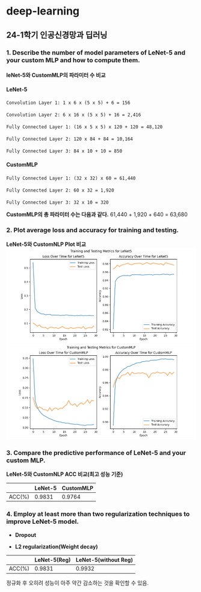 # deep-learning
## 24-1학기 인공신경망과 딥러닝


### **1. Describe the number of model parameters of LeNet-5 and your custom MLP and how to compute them.**

#### leNet-5와 CustomMLP의 파라미터 수 비교
#### LeNet-5

    Convolution Layer 1: 1 x 6 x (5 x 5) + 6 = 156

    Convolution Layer 2: 6 x 16 x (5 x 5) + 16 = 2,416

    Fully Connected Layer 1: (16 x 5 x 5) x 120 + 120 = 48,120

    Fully Connected Layer 2: 120 x 84 + 84 = 10,164

    Fully Connected Layer 3: 84 x 10 + 10 = 850


#### CustomMLP

    Fully Connected Layer 1: (32 x 32) x 60 = 61,440

    Fully Connected Layer 2: 60 x 32 = 1,920

    Fully Connected Layer 3: 32 x 10 = 320

**CustomMLP의 총 파라미터 수는 다음과 같다.**
    61,440 + 1,920 + 640 = 63,680

### **2. Plot average loss and accuracy for training and testing.**
**LeNet-5와 CustomNLP Plot 비교**
![img1](mnist-classification/imgs/지영1.png)
![img1](mnist-classification/imgs/지영2.png)

### **3. Compare the predictive performance of LeNet-5 and your custom MLP.**
**LeNet-5와 CustomNLP ACC 비교(최고 성능 기준)**

||LeNet-5|CustomMLP|
|--|--|--|
|ACC(%)|0.9831|0.9764|


### **4. Employ at least more than two regularization techniques to improve LeNet-5 model.**

- **Dropout**

- **L2 regularization(Weight decay)**

||LeNet-5(Reg)|LeNet-5(without Reg)|
|--|--|--|
|ACC(%)|0.9831|0.9932|

정규화 후 오히려 성능이 아주 약간 감소하는 것을 확인할 수 있음. 
